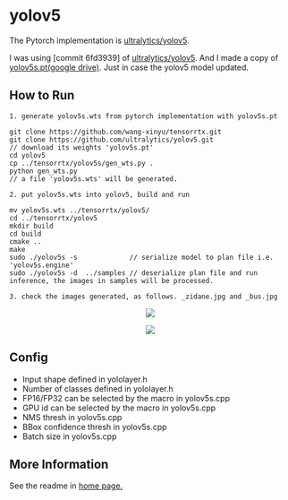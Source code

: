 # yolov5

The Pytorch implementation is [ultralytics/yolov5](https://github.com/ultralytics/yolov5).

I was using [commit 6fd3939] of [ultralytics/yolov5](https://github.com/ultralytics/yolov5). And I made a copy of [yolov5s.pt(google drive)](https://drive.google.com/file/d/1w38DgmrP3iwiJi_AOdabuuE_zanMhO5_/view?usp=sharing). Just in case the yolov5 model updated.

## How to Run

```
1. generate yolov5s.wts from pytorch implementation with yolov5s.pt

git clone https://github.com/wang-xinyu/tensorrtx.git
git clone https://github.com/ultralytics/yolov5.git
// download its weights 'yolov5s.pt'
cd yolov5
cp ../tensorrtx/yolov5s/gen_wts.py .
python gen_wts.py
// a file 'yolov5s.wts' will be generated.

2. put yolov5s.wts into yolov5, build and run

mv yolov5s.wts ../tensorrtx/yolov5/
cd ../tensorrtx/yolov5
mkdir build
cd build
cmake ..
make
sudo ./yolov5s -s             // serialize model to plan file i.e. 'yolov5s.engine'
sudo ./yolov5s -d  ../samples // deserialize plan file and run inference, the images in samples will be processed.

3. check the images generated, as follows. _zidane.jpg and _bus.jpg
```

<p align="center">
<img src="https://user-images.githubusercontent.com/15235574/78247927-4d9fac00-751e-11ea-8b1b-704a0aeb3fcf.jpg">
</p>

<p align="center">
<img src="https://user-images.githubusercontent.com/15235574/78247970-60b27c00-751e-11ea-88df-41473fed4823.jpg">
</p>

## Config

- Input shape defined in yololayer.h
- Number of classes defined in yololayer.h
- FP16/FP32 can be selected by the macro in yolov5s.cpp
- GPU id can be selected by the macro in yolov5s.cpp
- NMS thresh in yolov5s.cpp
- BBox confidence thresh in yolov5s.cpp
- Batch size in yolov5s.cpp

## More Information

See the readme in [home page.](https://github.com/wang-xinyu/tensorrtx)

